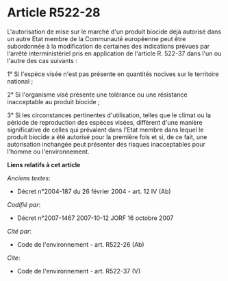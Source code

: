 # Article R522-28

L'autorisation de mise sur le marché d'un produit biocide déjà autorisé dans un autre Etat membre de la Communauté européenne
peut être subordonnée à la modification de certaines des indications prévues par l'arrêté interministériel pris en
application de l'article R. 522-37 dans l'un ou l'autre des cas suivants : 

1° Si l'espèce visée n'est pas présente en quantités nocives sur le territoire national ; 

2° Si l'organisme visé présente une tolérance ou une résistance inacceptable au produit biocide ; 

3° Si les circonstances pertinentes d'utilisation, telles que le climat ou la période de reproduction des espèces visées,
diffèrent d'une manière significative de celles qui prévalent dans l'Etat membre dans lequel le produit biocide a été
autorisé pour la première fois et si, de ce fait, une autorisation inchangée peut présenter des risques inacceptables pour
l'homme ou l'environnement.

**Liens relatifs à cet article**

_Anciens textes_:

  - Décret n°2004-187 du 26 février 2004 - art. 12 IV (Ab)

_Codifié par_:

  - Décret n°2007-1467 2007-10-12 JORF 16 octobre 2007

_Cité par_:

  - Code de l'environnement - art. R522-26 (Ab)

_Cite_:

  - Code de l'environnement - art. R522-37 (V)
